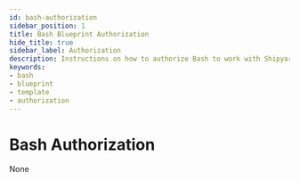 ```yaml
---
id: bash-authorization
sidebar_position: 1
title: Bash Blueprint Authorization
hide_title: true
sidebar_label: Authorization
description: Instructions on how to authorize Bash to work with Shipyard's low-code Bash templates.
keywords:
- bash
- blueprint
- template
- authorization
---
```


# Bash Authorization
None
